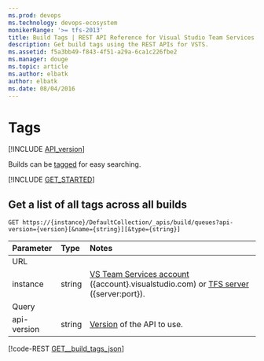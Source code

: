 ```yaml
---
ms.prod: devops
ms.technology: devops-ecosystem
monikerRange: '>= tfs-2013'
title: Build Tags | REST API Reference for Visual Studio Team Services and Team Foundation Server
description: Get build tags using the REST APIs for VSTS.
ms.assetid: f5a3bb49-f843-4f51-a29a-6ca1c226fbe2
ms.manager: douge
ms.topic: article
ms.author: elbatk
author: elbatk
ms.date: 08/04/2016
---
```


# Tags
[!INCLUDE [API_version](../_data/version2.md)]

Builds can be [tagged](./builds.md#addatagtoabuild) for easy searching.

[!INCLUDE [GET_STARTED](../_data/get-started.md)]

## Get a list of all tags across all builds

```no-highlight
GET https://{instance}/DefaultCollection/_apis/build/queues?api-version={version}[&name={string}][&type={string}]
```

| Parameter | Type   | Notes
|:----------|:-------|:------------
| URL
| instance  | string | [VS Team Services account](/azure/devops/integrate/get-started/rest/basics) ({account}.visualstudio.com) or [TFS server](/azure/devops/integrate/get-started/rest/basics) ({server:port}).
| Query
| api-version | string | [Version](../../concepts/rest-api-versioning.md) of the API to use.

[!code-REST [GET__build_tags_json](./_data/builds/GET__build_tags.json)]
